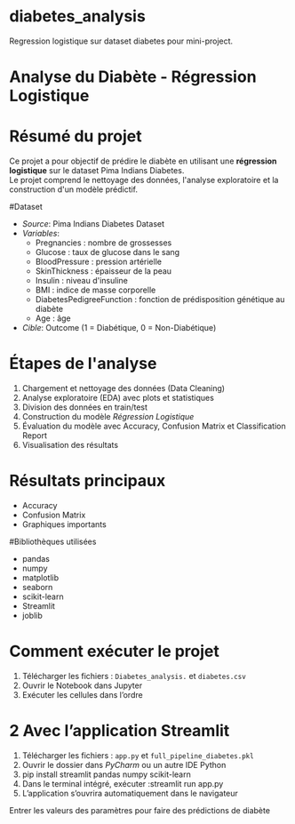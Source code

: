 # diabetes_analysis
Regression logistique sur dataset diabetes pour mini-project.
# Analyse du Diabète - Régression Logistique

# Résumé du projet
Ce projet a pour objectif de prédire le diabète en utilisant une **régression logistique** sur le dataset Pima Indians Diabetes.  
Le projet comprend le nettoyage des données, l'analyse exploratoire et la construction d'un modèle prédictif.

#Dataset
- *Source*: Pima Indians Diabetes Dataset
- *Variables*:
  - Pregnancies : nombre de grossesses
  - Glucose : taux de glucose dans le sang
  - BloodPressure : pression artérielle
  - SkinThickness : épaisseur de la peau
  - Insulin : niveau d'insuline
  - BMI : indice de masse corporelle
  - DiabetesPedigreeFunction : fonction de prédisposition génétique au diabète
  - Age : âge
- *Cible*: Outcome (1 = Diabétique, 0 = Non-Diabétique)

# Étapes de l'analyse
1. Chargement et nettoyage des données (Data Cleaning)  
2. Analyse exploratoire (EDA) avec plots et statistiques  
3. Division des données en train/test  
4. Construction du modèle *Régression Logistique*  
5. Évaluation du modèle avec Accuracy, Confusion Matrix et Classification Report  
6. Visualisation des résultats

# Résultats principaux
- Accuracy    
- Confusion Matrix  
- Graphiques importants

#Bibliothèques utilisées
- pandas  
- numpy  
- matplotlib  
- seaborn  
- scikit-learn
- Streamlit
- joblib

# Comment exécuter le projet
1. Télécharger les fichiers : `Diabetes_analysis.` et `diabetes.csv`  
2. Ouvrir le Notebook dans Jupyter  
3. Exécuter les cellules dans l’ordre
 
 # 2 Avec l’application Streamlit
1. Télécharger les fichiers : `app.py` et `full_pipeline_diabetes.pkl`  
2. Ouvrir le dossier dans *PyCharm* ou un autre IDE Python
3. pip install streamlit pandas numpy scikit-learn
4.  Dans le terminal intégré, exécuter :streamlit run app.py
5. L’application s’ouvrira automatiquement dans le navigateur

Entrer les valeurs des paramètres pour faire des prédictions de diabète


